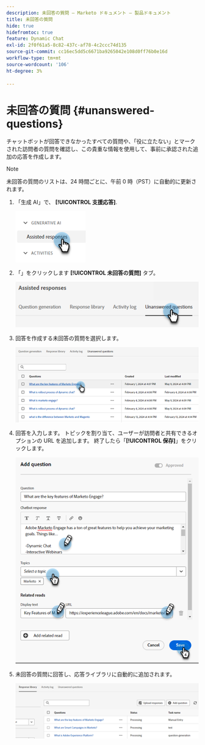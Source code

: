```yaml
---
description: 未回答の質問 – Marketo ドキュメント – 製品ドキュメント
title: 未回答の質問
hide: true
hidefromtoc: true
feature: Dynamic Chat
exl-id: 2f0f61a5-8c82-437c-af78-4c2ccc74d135
source-git-commit: cc16ec5dd5c6671ba9265042e108d0ff76b0e16d
workflow-type: tm+mt
source-wordcount: '106'
ht-degree: 3%

---
```


# 未回答の質問 {#unanswered-questions}

チャットボットが回答できなかったすべての質問や、「役に立たない」とマークされた訪問者の質問を確認し、この貴重な情報を使用して、事前に承認された追加の応答を作成します。

>[!NOTE]
>
>未回答の質問のリストは、24 時間ごとに、午前 0 時（PST）に自動的に更新されます。

1. 「生成 AI」で、 **[!UICONTROL 支援応答]**.

   ![](assets/unanswered-questions-1.png)

1. 「」をクリックします **[!UICONTROL 未回答の質問]** タブ。

   ![](assets/unanswered-questions-2.png)

1. 回答を作成する未回答の質問を選択します。

   ![](assets/unanswered-questions-3.png)

1. 回答を入力します。 トピックを割り当て、ユーザーが訪問者と共有できるオプションの URL を追加します。 終了したら「**[!UICONTROL 保存]**」をクリックします。

   ![](assets/unanswered-questions-4.png)

1. 未回答の質問に回答し、応答ライブラリに自動的に追加されます。

   ![](assets/unanswered-questions-5.png)
